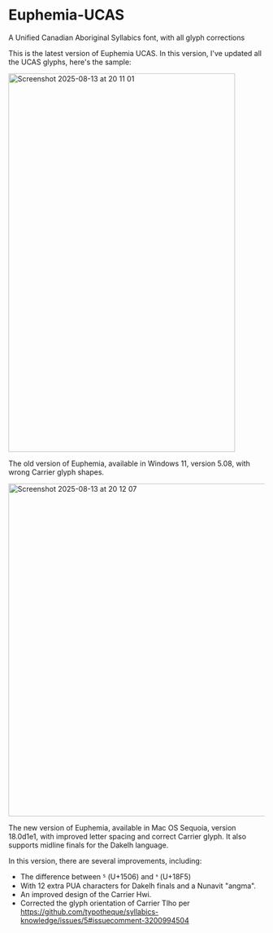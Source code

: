# Euphemia-UCAS
A Unified Canadian Aboriginal Syllabics font, with all glyph corrections 

This is the latest version of Euphemia UCAS. In this version, I've updated all the UCAS glyphs, here's the sample:

<img width="446" height="744" alt="Screenshot 2025-08-13 at 20 11 01" src="https://github.com/user-attachments/assets/218acd4c-f58d-45d2-8870-eced618ce44a" />

The old version of Euphemia, available in Windows 11, version 5.08, with wrong Carrier glyph shapes.

<img width="591" height="654" alt="Screenshot 2025-08-13 at 20 12 07" src="https://github.com/user-attachments/assets/1a99ef7f-b773-4bae-a8de-e4887ee99725" />

The new version of Euphemia, available in Mac OS Sequoia, version 18.0d1e1, with improved letter spacing and correct Carrier glyph. It also supports midline finals for the Dakelh language.

In this version, there are several improvements, including:
* The difference between ᔆ (U+1506) and ᣵ (U+18F5)
* With 12 extra PUA characters for Dakelh finals and a Nunavit "angma".
* An improved design of the Carrier Hwi.
* Corrected the glyph orientation of Carrier Tlho per https://github.com/typotheque/syllabics-knowledge/issues/5#issuecomment-3200994504
